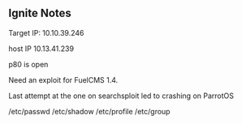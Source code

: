 ## Ignite Notes

Target IP: 10.10.39.246

host IP 10.13.41.239

p80 is open

Need an exploit for FuelCMS 1.4.

Last attempt at the one on searchsploit led to crashing on ParrotOS

/etc/passwd
/etc/shadow
/etc/profile
/etc/group
